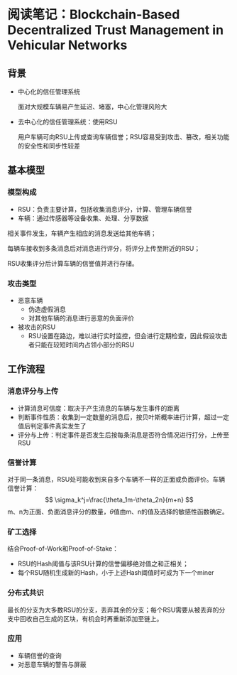 # 阅读笔记：Blockchain-Based Decentralized Trust Management in Vehicular Networks

## 背景

- 中心化的信任管理系统

  面对大规模车辆易产生延迟、堵塞，中心化管理风险大

- 去中心化的信任管理系统：使用RSU

  用户车辆可向RSU上传或查询车辆信誉；RSU容易受到攻击、篡改，相关功能的安全性和同步性较差



## 基本模型

### 模型构成

- RSU：负责主要计算，包括收集消息评分，计算、管理车辆信誉
- 车辆：通过传感器等设备收集、处理、分享数据

相关事件发生，车辆产生相应的消息发送给其他车辆；

每辆车接收到多条消息后对消息进行评分，将评分上传至附近的RSU；

RSU收集评分后计算车辆的信誉值并进行存储。

### 攻击类型

- 恶意车辆
  - 伪造虚假消息
  - 对其他车辆的消息进行恶意的负面评价
- 被攻击的RSU
  - RSU设置在路边，难以进行实时监控，但会进行定期检查，因此假设攻击者只能在较短时间内占领小部分的RSU



## 工作流程

### 消息评分与上传

- 计算消息可信度：取决于产生消息的车辆与发生事件的距离
- 判断事件性质：收集到一定数量的消息后，按贝叶斯概率进行计算，超过一定值后判定事件真实发生了
- 评分与上传：判定事件是否发生后按每条消息是否符合情况进行打分，上传至RSU

### 信誉计算

对于同一条消息，RSU处可能收到来自多个车辆不一样的正面或负面评价。车辆信誉计算：
$$
\sigma_k^j=\frac{\theta_1m-\theta_2n}{m+n}
$$
m、n为正面、负面消息评分的数量，$\theta$值由m、n的值及选择的敏感性函数确定。

### 矿工选择

结合Proof-of-Work和Proof-of-Stake：

- RSU的Hash阈值与该RSU计算的信誉偏移绝对值之和正相关；
- 每个RSU随机生成新的Hash，小于上述Hash阈值时可成为下一个miner

### 分布式共识

最长的分支为大多数RSU的分支，丢弃其余的分支；每个RSU需要从被丢弃的分支中回收自己生成的区块，有机会时再重新添加至链上。

### 应用

- 车辆信誉的查询
- 对恶意车辆的警告与屏蔽

